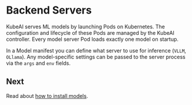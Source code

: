 # Backend Servers

KubeAI serves ML models by launching Pods on Kubernetes. The configuration and lifecycle of these Pods are managed by the KubeAI controller. Every model server Pod loads exactly one model on startup.

In a Model manifest you can define what server to use for inference (`VLLM`, `OLlama`). Any model-specific settings can be passed to the server process via the `args` and `env` fields.

## Next

Read about [how to install models](../how-to/install-models.md).
